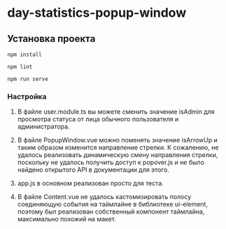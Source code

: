 # day-statistics-popup-window

## Установка проекта

```
npm install

npm lint

npm run serve
```

### Настройка

1. В файле user.module.ts вы можете сменить значение isAdmin для просмотра статуса от лица обычного пользователя и администратора.

2. В файле PopupWindow.vue можно поменять значение isArrowUp и таким образом изменится направление стрелки. К сожалению, не удалось реализовать динамическую смену направления стрелки, поскольку не удалось получить доступ к popover.js и не было найдено открытого API в документации для этого.

3. app.js в основном реализован просто для теста.

4. В файле Content.vue не удалось кастомизировать полосу соединяющую события на таймлайне в библиотеке ui-element, поэтому был реализован собственный компонент таймлайна, максимально похожий на макет.